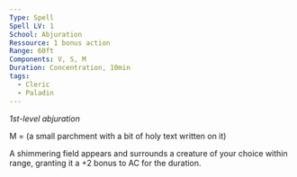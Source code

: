 ```yaml
---
Type: Spell
Spell LV: 1
School: Abjuration
Ressource: 1 bonus action
Range: 60ft
Components: V, S, M
Duration: Concentration, 10min
tags:
  - Cleric
  - Paladin
---
```

_1st-level abjuration_

M = (a small parchment with a bit of holy text written on it)  

A shimmering field appears and surrounds a creature of your choice within range, granting it a +2 bonus to AC for the duration.
